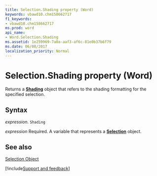 ```yaml
---
title: Selection.Shading property (Word)
keywords: vbawd10.chm158662717
f1_keywords:
- vbawd10.chm158662717
ms.prod: word
api_name:
- Word.Selection.Shading
ms.assetid: 1e259969-7a0a-aaf3-af6c-81e0b37b6f79
ms.date: 06/08/2017
localization_priority: Normal
---
```



# Selection.Shading property (Word)

Returns a  **[Shading](Word.Shading.md)** object that refers to the shading formatting for the specified selection.


## Syntax

_expression_. `Shading`

_expression_ Required. A variable that represents a **[Selection](Word.Selection.md)** object.


## See also


[Selection Object](Word.Selection.md)

[!include[Support and feedback](~/includes/feedback-boilerplate.md)]